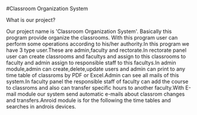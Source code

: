 #Classroom Organization System

What is our project?

Our project name is 'Classroom Organization System'. Basically this program
provide organize the classrooms.
With this program user can perform some operations according to his/her
authority.In this program we have 3 type user.These are admin,faculty and rectorate.In
rectorate panel user can create classrooms and facultys and assign to this classrooms to
faculty and admin assign to responsible staff to this facultys.In admin module,admin can
create,delete,update users and admin can print to any time table of classroms by PDF or
Excel.Admin can see all mails of this system.In faculty panel the responsible staff of faculty
can add the course to classroms and also can transfer specific hours to another
faculty.With E-mail module our system send automatic e-mails about classrom changes
and transfers.Anroid module is for the following the time tables and searches in androis
devices.
